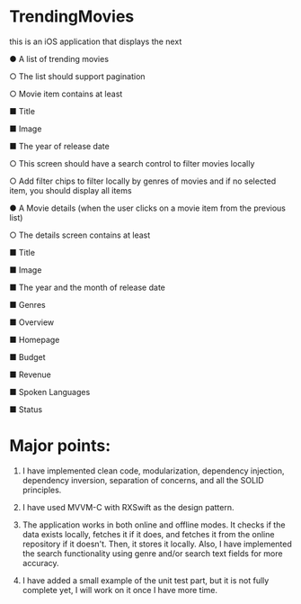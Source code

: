 # TrendingMovies
this is an iOS application that displays the next

● A list of trending movies

○ The list should support pagination

○ Movie item contains at least


■ Title

■ Image

■ The year of release date

○ This screen should have a search control to filter
movies locally

○ Add filter chips to filter locally by genres of movies
and if no selected item, you should display all items


● A Movie details (when the user clicks on a movie item
from the previous list)

○ The details screen contains at least

■ Title

■ Image

■ The year and the month of release date

■ Genres

■ Overview

■ Homepage

■ Budget

■ Revenue

■ Spoken Languages

■ Status

# Major points:

1. I have implemented clean code, modularization, dependency injection, dependency inversion, separation of concerns, and all the SOLID principles.

2. I have used MVVM-C with RXSwift as the design pattern. 
3. The application works in both online and offline modes. It checks if the data exists locally, fetches it if it does, and fetches it from the online repository if it doesn't. Then, it stores it locally. Also, I have implemented the search functionality using genre and/or search text fields for more accuracy.

4. I have added a small example of the unit test part, but it is not fully complete yet, I will work on it once I have more time.


